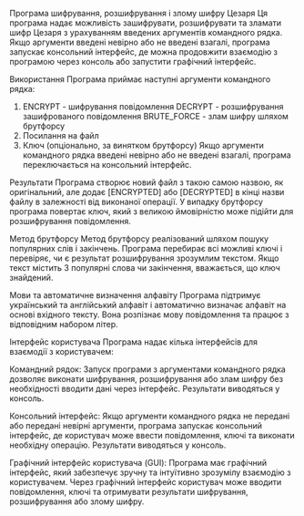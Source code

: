 Програма шифрування, розшифрування і злому шифру Цезаря
Ця програма надає можливість зашифрувати, розшифрувати та зламати шифр Цезаря з урахуванням введених аргументів командного рядка. Якщо аргументи введені невірно або не введені взагалі, програма запускає консольний інтерфейс, де можна продовжити взаємодію з програмою через консоль або запустити графічний інтерфейс.

Використання
Програма приймає наступні аргументи командного рядка:
1. ENCRYPT - шифрування повідомлення
   DECRYPT - розшифрування зашифрованого повідомлення
   BRUTE_FORCE - злам шифру шляхом брутфорсу
2. Посилання на файл
3. Ключ (опціонально, за винятком брутфорсу)
Якщо аргументи командного рядка введені невірно або не введені взагалі, програма переключається на консольний інтерфейс.

Результати
Програма створює новий файл з такою самою назвою, як оригінальний, але додає [ENCRYPTED] або [DECRYPTED] в кінці назви файлу в залежності від виконаної операції. У випадку брутфорсу програма повертає ключ, який з великою ймовірністю може підійти для розшифрування повідомлення.

Метод брутфорсу
Метод брутфорсу реалізований шляхом пошуку популярних слів і закінчень. Програма перебирає всі можливі ключі і перевіряє, чи є результат розшифрування зрозумлим текстом. Якщо текст містить 3 популярні слова чи закінчення, вважається, що ключ знайдений.

Мови та автоматичне визначення алфавіту
Програма підтримує український та англійський алфавіт і автоматично визначає алфавіт на основі вхідного тексту. Вона розпізнає мову повідомлення та працює з відповідним набором літер.

Інтерфейс користувача
Програма надає кілька інтерфейсів для взаємодії з користувачем:

Командний рядок: Запуск програми з аргументами командного рядка дозволяє виконати шифрування, розшифрування або злам шифру без необхідності вводити дані через інтерфейс. Результати виводяться у консоль.

Консольний інтерфейс: Якщо аргументи командного рядка не передані або передані невірні аргументи, програма запускає консольний інтерфейс, де користувач може ввести повідомлення, ключі та виконати необхідну операцію. Результати виводяться у консоль.

Графічний інтерфейс користувача (GUI): Програма має графічний інтерфейс, який забезпечує зручну та інтуїтивно зрозумілу взаємодію з користувачем. Через графічний інтерфейс користувач може вводити повідомлення, ключі та отримувати результати шифрування, розшифрування або злому шифру.

